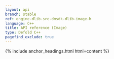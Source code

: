 ```yaml
---
layout: api
branch: stable
ref: engine-dlib-src-dmsdk-dlib-image-h
language: C++
title: API reference (Image)
type: Defold C++
pagefind_exclude: true
---
```

{% include anchor_headings.html html=content %}
